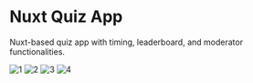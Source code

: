 # Nuxt Quiz App
 Nuxt-based quiz app with timing, leaderboard, and moderator functionalities.

![1](https://github.com/user-attachments/assets/190f70e2-148e-410e-b7fe-8f8a5ef54b7f)
![2](https://github.com/user-attachments/assets/2299e577-d481-4e96-ac38-cd92f6ecdfd6)
![3](https://github.com/user-attachments/assets/1cccb616-24db-4333-9714-65f7ba1dbb5f)
![4](https://github.com/user-attachments/assets/53b1872a-2d26-4505-81b6-02fda68bf3a5)

